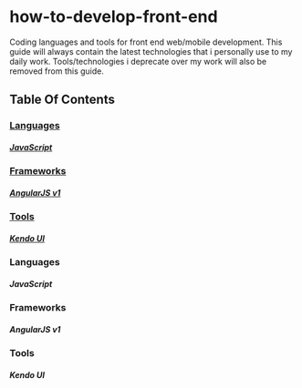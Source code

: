 # how-to-develop-front-end
Coding languages and tools for front end web/mobile development.
This guide will always contain the latest technologies that i personally use to my daily work.
Tools/technologies i deprecate over my work will also be removed from this guide.

## Table Of Contents

### [Languages](#languages)
##### [JavaScript](#javascript)

### [Frameworks](#frameworks)
##### [AngularJS v1](#angularjs-v1)

### [Tools](#tools)
##### [Kendo UI](#kendo-ui)


### Languages
##### JavaScript

### Frameworks
##### AngularJS v1

### Tools
##### Kendo UI

